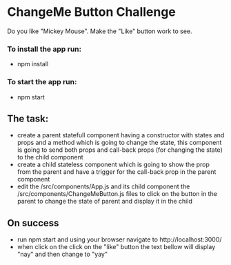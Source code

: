 # ChangeMe Button Challenge
Do you like "Mickey Mouse". Make the "Like" button work to see.


### To install the app run:
* npm install

### To start the app run:
* npm start

## The task:
* create a parent statefull component having a constructor with states and props and a method which is going to change the state, this component is going to send both props and call-back props (for changing the state) to the child component
* create a child stateless component which is going to show the prop from the parent and have a trigger for the call-back prop in the parent component
* edit the /src/components/App.js and its child component the /src/components/ChangeMeButton.js files to click on the button in the parent to change the state of parent and display it in the child

## On success
* run npm start and using your browser navigate to http://localhost:3000/
* when click on the click on the "like" button the text bellow will display "nay" and then change to "yay"

